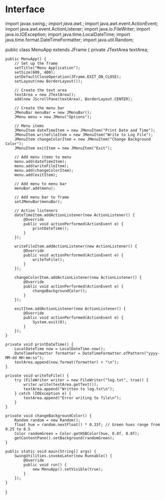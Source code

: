 # Interface
import javax.swing.*;
import java.awt.*;
import java.awt.event.ActionEvent;
import java.awt.event.ActionListener;
import java.io.FileWriter;
import java.io.IOException;
import java.time.LocalDateTime;
import java.time.format.DateTimeFormatter;
import java.util.Random;

public class MenuApp extends JFrame {
    private JTextArea textArea;

    public MenuApp() {
        // Set up the frame
        setTitle("Menu Application");
        setSize(600, 400);
        setDefaultCloseOperation(JFrame.EXIT_ON_CLOSE);
        setLayout(new BorderLayout());

        // Create the text area
        textArea = new JTextArea();
        add(new JScrollPane(textArea), BorderLayout.CENTER);

        // Create the menu bar
        JMenuBar menuBar = new JMenuBar();
        JMenu menu = new JMenu("Options");
        
        // Menu items
        JMenuItem dateTimeItem = new JMenuItem("Print Date and Time");
        JMenuItem writeFileItem = new JMenuItem("Write to Log File");
        JMenuItem changeColorItem = new JMenuItem("Change Background Color");
        JMenuItem exitItem = new JMenuItem("Exit");

        // Add menu items to menu
        menu.add(dateTimeItem);
        menu.add(writeFileItem);
        menu.add(changeColorItem);
        menu.add(exitItem);
        
        // Add menu to menu bar
        menuBar.add(menu);
        
        // Add menu bar to frame
        setJMenuBar(menuBar);

        // Action listeners
        dateTimeItem.addActionListener(new ActionListener() {
            @Override
            public void actionPerformed(ActionEvent e) {
                printDateTime();
            }
        });

        writeFileItem.addActionListener(new ActionListener() {
            @Override
            public void actionPerformed(ActionEvent e) {
                writeToFile();
            }
        });

        changeColorItem.addActionListener(new ActionListener() {
            @Override
            public void actionPerformed(ActionEvent e) {
                changeBackgroundColor();
            }
        });

        exitItem.addActionListener(new ActionListener() {
            @Override
            public void actionPerformed(ActionEvent e) {
                System.exit(0);
            }
        });
    }

    private void printDateTime() {
        LocalDateTime now = LocalDateTime.now();
        DateTimeFormatter formatter = DateTimeFormatter.ofPattern("yyyy-MM-dd HH:mm:ss");
        textArea.append(now.format(formatter) + "\n");
    }

    private void writeToFile() {
        try (FileWriter writer = new FileWriter("log.txt", true)) {
            writer.write(textArea.getText());
            textArea.append("Written to log.txt\n");
        } catch (IOException e) {
            textArea.append("Error writing to file\n");
        }
    }

    private void changeBackgroundColor() {
        Random random = new Random();
        float hue = random.nextFloat() * 0.33f; // Green hues range from 0.25 to 0.5
        Color randomGreen = Color.getHSBColor(hue, 0.8f, 0.8f);
        getContentPane().setBackground(randomGreen);
    }

    public static void main(String[] args) {
        SwingUtilities.invokeLater(new Runnable() {
            @Override
            public void run() {
                new MenuApp().setVisible(true);
            }
        });
    }
}
